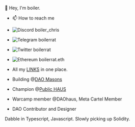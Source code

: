  👋 Hey, I'm boiler. 
- 📫 How to reach me
- ![Discord](https://img.shields.io/badge/Discord-%235865F2.svg?style=for-the-badge&logo=discord&logoColor=white) boiler_chris
- ![Telegram](https://img.shields.io/badge/Telegram-2CA5E0?style=for-the-badge&logo=telegram&logoColor=white) boilerrat
- ![Twitter](https://img.shields.io/badge/Twitter-%231DA1F2.svg?style=for-the-badge&logo=Twitter&logoColor=white) boilerrat
- ![Ethereum](https://img.shields.io/badge/Ethereum-3C3C3D?style=for-the-badge&logo=Ethereum&logoColor=white) boilerrat.eth
- All my [LINKS](https://www.boilerrat.xyz) in one place.

- Building @[DAO Masons](www.daomasons.com)
- Champion @[Public HAUS](https://publichaus.club/)
- Warcamp member @DAOhaus, Meta Cartel Member
- DAO Contributor and Designer

Dabble in Typescript, Javascript. Slowly picking up Solidity.
<!---
boilerrat/boilerrat is a ✨ special ✨ repository because its `README.md` (this file) appears on your GitHub profile.
You can click the Preview link to take a look at your changes.
--->
